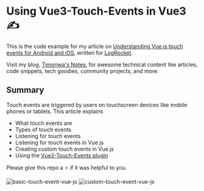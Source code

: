 # Using Vue3-Touch-Events in Vue3 ✍️

This is the code example for my article on [Understanding Vue.js touch events for Android and iOS](https://blog.logrocket.com/understanding-vue-touch-events-android-ios/), written for [LogRocket](https://logrocket.com/).

Visit my blog, [Timonwa's Notes](https://blog.timonwa.com), for awesome technical content like articles, code snippets, tech goodies, community projects, and more.

## Summary
Touch events are triggered by users on touchscreen devices like mobile phones or tablets. This article explains 

- What touch events are
- Types of touch events
- Listening for touch events
- Listening for touch events in Vue.js
- Creating custom touch events in Vue.js
- Using the [Vue3-Touch-Events plugin](https://www.npmjs.com/package/vue3-touch-events)

Please give this repo a :star: if it was helpful to you.

![basic-touch-event-vue-js](https://user-images.githubusercontent.com/63044364/194693521-e59f35a8-c2ee-448a-97c9-47af48e8e09c.gif)
![custom-touch-event-vue-js](https://user-images.githubusercontent.com/63044364/194693594-1a32a215-b21e-4d29-8f67-38b3a32945f9.gif)
